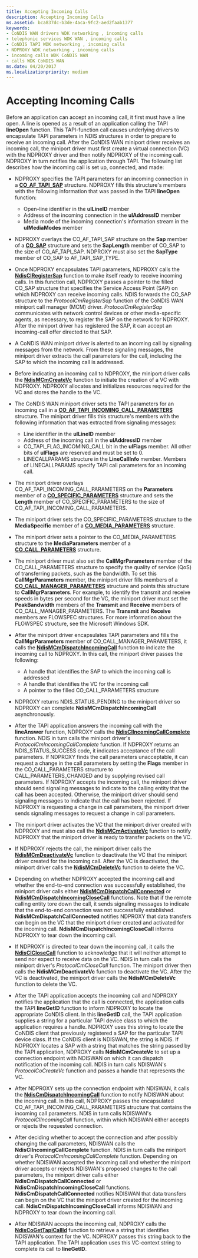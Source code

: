 ```yaml
---
title: Accepting Incoming Calls
description: Accepting Incoming Calls
ms.assetid: bca837dc-b3de-4aca-9fc2-aed2faab1377
keywords:
- CoNDIS WAN drivers WDK networking , incoming calls
- telephonic services WDK WAN , incoming calls
- CoNDIS TAPI WDK networking , incoming calls
- NDPROXY WDK networking , incoming calls
- incoming calls WDK CoNDIS WAN
- calls WDK CoNDIS WAN
ms.date: 04/20/2017
ms.localizationpriority: medium
---
```


# Accepting Incoming Calls





Before an application can accept an incoming call, it first must have a line open. A line is opened as a result of an application calling the TAPI **lineOpen** function. This TAPI-function call causes underlying drivers to encapsulate TAPI parameters in NDIS structures in order to prepare to receive an incoming call. After the CoNDIS WAN miniport driver receives an incoming call, the miniport driver must first create a virtual connection (VC) with the NDPROXY driver and then notify NDPROXY of the incoming call. NDPROXY in turn notifies the application through TAPI. The following list describes how the incoming call is set up, connected, and made:

-   NDPROXY specifies the TAPI parameters for an incoming connection in a [**CO\_AF\_TAPI\_SAP**](https://docs.microsoft.com/previous-versions/windows/hardware/network/ff545376(v=vs.85)) structure. NDPROXY fills this structure's members with the following information that was passed in the TAPI **lineOpen** function:
    -   Open-line identifier in the **ulLineID** member
    -   Address of the incoming connection in the **ulAddressID** member
    -   Media mode of the incoming connection's information stream in the **ulMediaModes** member
-   NDPROXY overlays the CO\_AF\_TAPI\_SAP structure on the **Sap** member of a [**CO\_SAP**](https://docs.microsoft.com/previous-versions/windows/hardware/network/ff545392(v=vs.85)) structure and sets the **SapLength** member of CO\_SAP to the size of CO\_AF\_TAPI\_SAP. NDPROXY must also set the **SapType** member of CO\_SAP to AF\_TAPI\_SAP\_TYPE.

-   Once NDPROXY encapsulates TAPI parameters, NDPROXY calls the [**NdisClRegisterSap**](https://docs.microsoft.com/windows-hardware/drivers/ddi/ndis/nf-ndis-ndisclregistersap) function to make itself ready to receive incoming calls. In this function call, NDPROXY passes a pointer to the filled CO\_SAP structure that specifies the Service Access Point (SAP) on which NDPROXY can receive incoming calls. NDIS forwards the CO\_SAP structure to the *ProtocolCmRegisterSap* function of the CoNDIS WAN miniport call manager (MCM) driver. *ProtocolCmRegisterSap* communicates with network control devices or other media-specific agents, as necessary, to register the SAP on the network for NDPROXY. After the miniport driver has registered the SAP, it can accept an incoming-call offer directed to that SAP.

-   A CoNDIS WAN miniport driver is alerted to an incoming call by signaling messages from the network. From these signaling messages, the miniport driver extracts the call parameters for the call, including the SAP to which the incoming call is addressed.

-   Before indicating an incoming call to NDPROXY, the miniport driver calls the [**NdisMCmCreateVc**](https://docs.microsoft.com/windows-hardware/drivers/ddi/ndis/nf-ndis-ndismcmcreatevc) function to initiate the creation of a VC with NDPROXY. NDPROXY allocates and initializes resources required for the VC and stores the handle to the VC.

-   The CoNDIS WAN miniport driver sets the TAPI parameters for an incoming call in a [**CO\_AF\_TAPI\_INCOMING\_CALL\_PARAMETERS**](https://docs.microsoft.com/previous-versions/windows/hardware/network/ff545372(v=vs.85)) structure. The miniport driver fills this structure's members with the following information that was extracted from signaling messages:
    -   Line identifier in the **ulLineID** member
    -   Address of the incoming call in the **ulAddressID** member
    -   CO\_TAPI\_FLAG\_INCOMING\_CALL bit in the **ulFlags** member. All other bits of **ulFlags** are reserved and must be set to 0.
    -   LINECALLPARAMS structure in the **LineCallInfo** member. Members of LINECALLPARAMS specify TAPI call parameters for an incoming call.
-   The miniport driver overlays CO\_AF\_TAPI\_INCOMING\_CALL\_PARAMETERS on the **Parameters** member of a [**CO\_SPECIFIC\_PARAMETERS**](https://docs.microsoft.com/previous-versions/windows/hardware/network/ff545396(v=vs.85)) structure and sets the **Length** member of CO\_SPECIFIC\_PARAMETERS to the size of CO\_AF\_TAPI\_INCOMING\_CALL\_PARAMETERS.

-   The miniport driver sets the CO\_SPECIFIC\_PARAMETERS structure to the **MediaSpecific** member of a [**CO\_MEDIA\_PARAMETERS**](https://docs.microsoft.com/previous-versions/windows/hardware/network/ff545388(v=vs.85)) structure.

-   The miniport driver sets a pointer to the CO\_MEDIA\_PARAMETERS structure to the **MediaParameters** member of a [**CO\_CALL\_PARAMETERS**](https://docs.microsoft.com/previous-versions/windows/hardware/network/ff545384(v=vs.85)) structure.

-   The miniport driver must also set the **CallMgrParameters** member of the CO\_CALL\_PARAMETERS structure to specify the quality of service (QoS) of transferring packets, such as the bandwidth. To set this **CallMgrParameters** member, the miniport driver fills members of a [**CO\_CALL\_MANAGER\_PARAMETERS**](https://docs.microsoft.com/previous-versions/windows/hardware/network/ff545381(v=vs.85)) structure and points this structure to **CallMgrParameters**. For example, to identify the transmit and receive speeds in bytes per second for the VC, the miniport driver must set the **PeakBandwidth** members of the **Transmit** and **Receive** members of CO\_CALL\_MANAGER\_PARAMETERS. The **Transmit** and **Receive** members are FLOWSPEC structures. For more information about the FLOWSPEC structure, see the Microsoft Windows SDK.

-   After the miniport driver encapsulates TAPI parameters and fills the **CallMgrParameters** member of CO\_CALL\_MANAGER\_PARAMETERS, it calls the [**NdisMCmDispatchIncomingCall**](https://docs.microsoft.com/windows-hardware/drivers/ddi/ndis/nf-ndis-ndismcmdispatchincomingcall) function to indicate the incoming call to NDPROXY. In this call, the miniport driver passes the following:
    -   A handle that identifies the SAP to which the incoming call is addressed
    -   A handle that identifies the VC for the incoming call
    -   A pointer to the filled CO\_CALL\_PARAMETERS structure
-   NDPROXY returns NDIS\_STATUS\_PENDING to the miniport driver so NDPROXY can complete **NdisMCmDispatchIncomingCall** asynchronously.

-   After the TAPI application answers the incoming call with the **lineAnswer** function, NDPROXY calls the [**NdisClIncomingCallComplete**](https://docs.microsoft.com/windows-hardware/drivers/ddi/ndis/nf-ndis-ndisclincomingcallcomplete) function. NDIS in turn calls the miniport driver's *ProtocolCmIncomingCallComplete* function. If NDPROXY returns an NDIS\_STATUS\_SUCCESS code, it indicates acceptance of the call parameters. If NDPROXY finds the call parameters unacceptable, it can request a change in the call parameters by setting the **Flags** member in the CO\_CALL\_PARAMETERS structure to CALL\_PARAMETERS\_CHANGED and by supplying revised call parameters. If NDPROXY accepts the incoming call, the miniport driver should send signaling messages to indicate to the calling entity that the call has been accepted. Otherwise, the miniport driver should send signaling messages to indicate that the call has been rejected. If NDPROXY is requesting a change in call parameters, the miniport driver sends signaling messages to request a change in call parameters.

-   The miniport driver activates the VC that the miniport driver created with NDPROXY and must also call the [**NdisMCmActivateVc**](https://docs.microsoft.com/windows-hardware/drivers/ddi/ndis/nf-ndis-ndismcmactivatevc) function to notify NDPROXY that the miniport driver is ready to transfer packets on the VC.

-   If NDPROXY rejects the call, the miniport driver calls the [**NdisMCmDeactivateVc**](https://docs.microsoft.com/windows-hardware/drivers/ddi/ndis/nf-ndis-ndismcmdeactivatevc) function to deactivate the VC that the miniport driver created for the incoming call. After the VC is deactivated, the miniport driver calls the [**NdisMCmDeleteVc**](https://docs.microsoft.com/windows-hardware/drivers/ddi/ndis/nf-ndis-ndismcmdeletevc) function to delete the VC.

-   Depending on whether NDPROXY accepted the incoming call and whether the end-to-end connection was successfully established, the miniport driver calls either [**NdisMCmDispatchCallConnected**](https://docs.microsoft.com/windows-hardware/drivers/ddi/ndis/nf-ndis-ndismcmdispatchcallconnected) or [**NdisMCmDispatchIncomingCloseCall**](https://docs.microsoft.com/windows-hardware/drivers/ddi/ndis/nf-ndis-ndismcmdispatchincomingclosecall) functions. Note that if the remote calling entity tore down the call, it sends signaling messages to indicate that the end-to-end connection was not successfully established. **NdisMCmDispatchCallConnected** notifies NDPROXY that data transfers can begin on the VC that the miniport driver created and activated for the incoming call. **NdisMCmDispatchIncomingCloseCall** informs NDPROXY to tear down the incoming call.

-   If NDPROXY is directed to tear down the incoming call, it calls the [**NdisClCloseCall**](https://docs.microsoft.com/windows-hardware/drivers/ddi/ndis/nf-ndis-ndisclclosecall) function to acknowledge that it will neither attempt to send nor expect to receive data on the VC. NDIS in turn calls the miniport driver's *ProtocolCmCloseCall* function. The miniport driver then calls the **NdisMCmDeactivateVc** function to deactivate the VC. After the VC is deactivated, the miniport driver calls the **NdisMCmDeleteVc** function to delete the VC.

-   After the TAPI application accepts the incoming call and NDPROXY notifies the application that the call is connected, the application calls the TAPI **lineGetID** function to inform NDPROXY to locate the appropriate CoNDIS client. In this **lineGetID** call, the TAPI application supplies a string for a particular TAPI device class to which the application requires a handle. NDPROXY uses this string to locate the CoNDIS client that previously registered a SAP for the particular TAPI device class. If the CoNDIS client is NDISWAN, the string is NDIS. If NDPROXY locates a SAP with a string that matches the string passed by the TAPI application, NDPROXY calls **NdisMCmCreateVc** to set up a connection endpoint with NDISWAN on which it can dispatch notification of the incoming call. NDIS in turn calls NDISWAN's *ProtocolCoCreateVc* function and passes a handle that represents the VC.

-   After NDPROXY sets up the connection endpoint with NDISWAN, it calls the [**NdisCmDispatchIncomingCall**](https://docs.microsoft.com/windows-hardware/drivers/ddi/ndis/nf-ndis-ndiscmdispatchincomingcall) function to notify NDISWAN about the incoming call. In this call, NDPROXY passes the encapsulated CO\_AF\_TAPI\_INCOMING\_CALL\_PARAMETERS structure that contains the incoming call parameters. NDIS in turn calls NDISWAN's *ProtocolClIncomingCall* function, within which NDISWAN either accepts or rejects the requested connection.

-   After deciding whether to accept the connection and after possibly changing the call parameters, NDISWAN calls the **NdisClIncomingCallComplete** function. NDIS in turn calls the miniport driver's *ProtocolCmIncomingCallComplete* function. Depending on whether NDISWAN accepted the incoming call and whether the miniport driver accepts or rejects NDISWAN's proposed changes to the call parameters, the miniport driver calls either **NdisCmDispatchCallConnected** or **NdisCmDispatchIncomingCloseCall** functions. **NdisCmDispatchCallConnected** notifies NDISWAN that data transfers can begin on the VC that the miniport driver created for the incoming call. **NdisCmDispatchIncomingCloseCall** informs NDISWAN and NDPROXY to tear down the incoming call.

-   After NDISWAN accepts the incoming call, NDPROXY calls the [**NdisCoGetTapiCallId**](https://docs.microsoft.com/windows-hardware/drivers/ddi/ndis/nf-ndis-ndiscogettapicallid) function to retrieve a string that identifies NDISWAN's context for the VC. NDPROXY passes this string back to the TAPI application. The TAPI application uses this VC-context string to complete its call to **lineGetID**.

 

 





